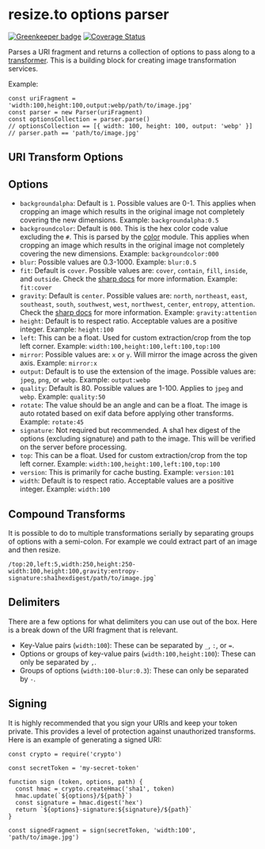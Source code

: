 # resize.to options parser

[![Greenkeeper badge](https://badges.greenkeeper.io/resizeto/options-parser.svg)](https://greenkeeper.io/)
[![Coverage Status](https://coveralls.io/repos/github/resizeto/options-parser/badge.svg?branch=master)](https://coveralls.io/github/resizeto/options-parser?branch=master)

Parses a URI fragment and returns a collection of options to pass along to a [transformer](https://github.com/resizeto/transformer). This is a building block for creating image transformation services.

Example:

```
const uriFragment = 'width:100,height:100,output:webp/path/to/image.jpg'
const parser = new Parser(uriFragment)
const optionsCollection = parser.parse()
// optionsCollection == [{ width: 100, height: 100, output: 'webp' }]
// parser.path == 'path/to/image.jpg'
```

## URI Transform Options

## Options

* `backgroundalpha`: Default is `1`. Possible values are 0-1. This applies when cropping an image which results in the original image not completely covering the new dimensions. Example: `backgroundalpha:0.5`
* `backgroundcolor`: Default is `000`. This is the hex color code value excluding the `#`. This is parsed by the [color](https://www.npmjs.com/package/color) module. This applies when cropping an image which results in the original image not completely covering the new dimensions. Example: `backgroundcolor:000`
* `blur`: Possible values are 0.3-1000. Example: `blur:0.5`
* `fit`: Default is `cover`. Possible values are: `cover`, `contain`, `fill`, `inside`, and `outside`. Check the [sharp docs](https://sharp.pixelplumbing.com/en/stable/api-resize/) for more information. Example: `fit:cover`
* `gravity`: Default is `center`. Possible values are: `north`, `northeast`, `east`, `southeast`, `south`, `southwest`, `west`, `northwest`, `center`, `entropy`, `attention`. Check the [sharp docs](https://sharp.pixelplumbing.com/en/stable/api-resize/) for more information. Example: `gravity:attention`
* `height`: Default is to respect ratio. Acceptable values are a positive integer. Example: `height:100`
* `left`: This can be a float. Used for custom extraction/crop from the top left corner. Example: `width:100,height:100,left:100,top:100`
* `mirror`: Possible values are: `x` or `y`. Will mirror the image across the given axis. Example: `mirror:x`
* `output`: Default is to use the extension of the image. Possible values are: `jpeg`, `png`, or `webp`. Example: `output:webp`
* `quality`: Default is 80. Possible values are 1-100. Applies to `jpeg` and `webp`. Example: `quality:50`
* `rotate`: The value should be an angle and can be a float. The image is auto rotated based on exif data before applying other transforms. Example: `rotate:45`
* `signature`: Not required but recommended. A sha1 hex digest of the options (excluding signature) and path to the image. This will be verified on the server before processing.
* `top`: This can be a float. Used for custom extraction/crop from the top left corner. Example: `width:100,height:100,left:100,top:100`
* `version`: This is primarily for cache busting. Example: `version:101`
* `width`: Default is to respect ratio. Acceptable values are a positive integer. Example: `width:100`

## Compound Transforms

It is possible to do to multiple transformations serially by separating groups of options with a semi-colon. For example we could extract part of an image and then resize.

```
/top:20,left:5,width:250,height:250-width:100,height:100,gravity:entropy-signature:sha1hexdigest/path/to/image.jpg`
```

## Delimiters

There are a few options for what delimiters you can use out of the box. Here is a break down of the URI fragment that is relevant.

* Key-Value pairs (`width:100`): These can be separated by `_`, `:`, or `=`.
* Options or groups of key-value pairs (`width:100,height:100`): These can only be separated by `,`.
* Groups of options (`width:100-blur:0.3`): These can only be separated by `-`.


## Signing

It is highly recommended that you sign your URIs and keep your token private. This provides a level of protection against unauthorized transforms. Here is an example of generating a signed URI:

```
const crypto = require('crypto')

const secretToken = 'my-secret-token'

function sign (token, options, path) {
  const hmac = crypto.createHmac('sha1', token)
  hmac.update(`${options}/${path}`)
  const signature = hmac.digest('hex')
  return `${options}-signature:${signature}/${path}`
}

const signedFragment = sign(secretToken, 'width:100', 'path/to/image.jpg')
```
